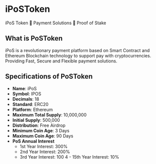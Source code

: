 # iPoSToken
 iPoS Token 🌟 Payment Solutions 🌟 Proof of Stake

## What is PoSToken
iPoS is a revolutionary payment platform based on Smart Contract and Ethereum Blockchain technology to support pay with cryptocurrencies. Providing Fast, Secure and Flexible payment solutions.

## Specifications of PoSToken
* **Name**: iPoS
* **Symbol**: IPOS
* **Decimals**: 18
* **Standard**: ERC20
* **Platform**: Ethereum
* **Maximum Total Supply**: 10,000,000
* **Initial Supply**: 500,000
* **Distribution**: Free Airdrop
* **Minimum Coin Age**: 3 Days
* **Maximum Coin Age**: 90 Days
* **PoS Annual Interest**
  + 1st Year Interest: 300%
  + 2nd Year Interest: 200%
  + 3rd Year Interest: 100
  4 - 15th Year Interest: 10%
